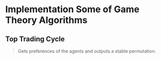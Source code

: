 # Implementation Some of Game Theory Algorithms

## Top Trading Cycle

> Gets preferences of the agents and outputs a stable permutation.
